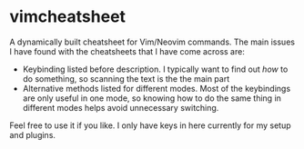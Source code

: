 # vimcheatsheet

A dynamically built cheatsheet for Vim/Neovim commands. The main issues I have found with the cheatsheets that I have
come across are:
 - Keybinding listed before description. I typically want to find out _how_ to do something, so scanning the text is the
 the main part
 - Alternative methods listed for different modes. Most of the keybindings are only useful in one mode, so knowing how 
 to do the same thing in different modes helps avoid unnecessary switching.

 Feel free to use it if you like. I only have keys in here currently for my setup and plugins.
